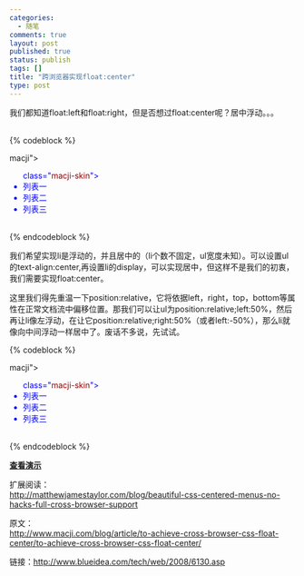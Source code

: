 ```yaml
--- 
categories: 
  - 随笔
comments: true
layout: post
published: true
status: publish
tags: []
title: "跨浏览器实现float:center"
type: post
---
```

我们都知道float:left和float:right，但是否想过float:center呢？居中浮动。。。  <div>   
{% codeblock %}
<div id="<span style="color: #8b0000">macji</span>">
    <ul <span style="color: #0000ff">class</span>="<span style="color: #8b0000">macji-skin</span>">
        <li>列表一</li>
        <li>列表二</li>
        <li>列表三</li>
    </ul>
</div><br>
{% endcodeblock %}

</div>

我们希望实现li是浮动的，并且居中的（li个数不固定，ul宽度未知）。可以设置ul的text-align:center,再设置li的display，可以实现居中，但这样不是我们的初衷，我们需要实现float:center。
<!--more-->



这里我们得先重温一下position:relative，它将依据left，right，top，bottom等属性在正常文档流中偏移位置。那我们可以让ul为position:relative;left:50%，然后再让li像左浮动，在让它position:relative;right:50%（或者left:-50%），那么li就像向中间浮动一样居中了。废话不多说，先试试。

<div>
  
{% codeblock %}
<div id="<span style="color: #8b0000">macji</span>">
    <ul <span style="color: #0000ff">class</span>="<span style="color: #8b0000">macji-skin</span>">
        <li>列表一</li>
        <li>列表二</li>
        <li>列表三</li>
    </ul>
</div><br>
{% endcodeblock %}

</div>

<strong><a href="http://www.blueidea.com/articleimg/2008/08/6130/float-center.htm"><strong>查看演示</strong></a></strong>

扩展阅读：
  <br><a href="http://matthewjamestaylor.com/blog/beautiful-css-centered-menus-no-hacks-full-cross-browser-support">http://matthewjamestaylor.com/blog/beautiful-css-centered-menus-no-hacks-full-cross-browser-support</a>

原文：
  <br><a href="http://www.macji.com/blog/article/to-achieve-cross-browser-css-float-center/to-achieve-cross-browser-css-float-center/">http://www.macji.com/blog/article/to-achieve-cross-browser-css-float-center/to-achieve-cross-browser-css-float-center/</a>

链接：<a href="http://www.blueidea.com/tech/web/2008/6130.asp">http://www.blueidea.com/tech/web/2008/6130.asp</a>
